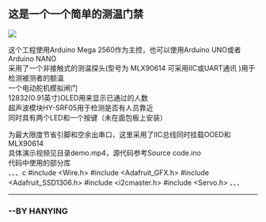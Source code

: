 ## 这是一个一个简单的测温门禁

![](https://github.com/HYMANKAI/Access-control-system/blob/main/Overall%20picture.jpg)

这个工程使用Arduino Mega 2560作为主控，也可以使用Arduino UNO或者Arduino NANO  
采用了一个非接触式的测温探头(型号为 MLX90614 可采用IIC或UART通讯 )用于检测被测者的额温  
一个电动舵机模拟闸门  
12832(0.91英寸)OLED用来显示已通过的人数  
超声波模块HY-SRF05用于检测是否有人员靠近  
同时具有两个LED和一个按键（未在面包板上安装）  

为最大限度节省引脚和空余出串口，这里采用了IIC总线同时挂载OOED和MLX90614  
具体演示视频见目录demo.mp4，源代码参考Source code.ino  
代码中使用的部分库  
、、、c
#include <Wire.h>
#include <Adafruit_GFX.h>
#include <Adafruit_SSD1306.h> 
#include <i2cmaster.h>
#include <Servo.h>
、、、



---
### --BY HANYING
